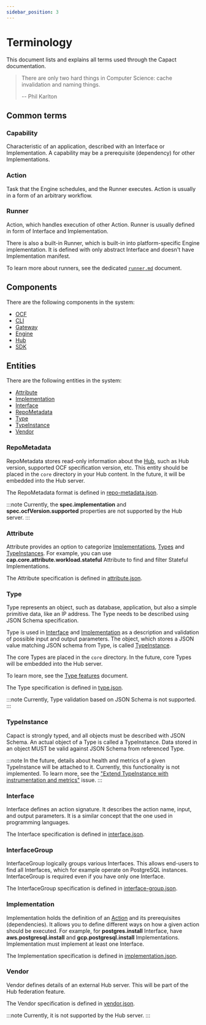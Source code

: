 ```yaml
---
sidebar_position: 3
---
```

# Terminology

This document lists and explains all terms used through the Capact documentation.

> There are only two hard things in Computer Science: cache invalidation and naming things.
>
> -- Phil Karlton

## Common terms

### Capability

Characteristic of an application, described with an Interface or Implementation. A capability may be a prerequisite (dependency) for other Implementations.

### Action

Task that the Engine schedules, and the Runner executes. Action is usually in a form of an arbitrary workflow.

### Runner

Action, which handles execution of other Action. Runner is usually defined in form of Interface and Implementation.

There is also a built-in Runner, which is built-in into platform-specific Engine implementation. It is defined with only abstract Interface and doesn't have Implementation manifest.

To learn more about runners, see the dedicated [`runner.md`](./architecture/runner.md) document.

## Components

There are the following components in the system:

- [OCF](./architecture/e2e-architecture.md#ocf)
- [CLI](./architecture/e2e-architecture.md#cli)
- [Gateway](./architecture/e2e-architecture.md#gateway)
- [Engine](./architecture/e2e-architecture.md#engine)
- [Hub](./architecture/e2e-architecture.md#hub)
- [SDK](./architecture/e2e-architecture.md#sdk)

## Entities

There are the following entities in the system:

- [Attribute](#attribute)
- [Implementation](#implementation)
- [Interface](#interface)
- [RepoMetadata](#repometadata)
- [Type](#type)
- [TypeInstance](#typeinstance)
- [Vendor](#vendor)

### RepoMetadata

RepoMetadata stores read-only information about the [Hub](/docs/architecture/e2e-architecture#hub), such as Hub version, supported OCF specification version, etc. This entity should be placed in the `core` directory in your Hub content. In the future, it will be embedded into the Hub server.

The RepoMetadata format is defined in [repo-metadata.json](https://github.com/capactio/capact/tree/main/ocf-spec/0.0.1/schema/repo-metadata.json).

:::note
Currently, the **spec.implementation** and **spec.ocfVersion.supported** properties are not supported by the Hub server.
:::

### Attribute

Attribute provides an option to categorize [Implementations](#implementation), [Types](#type) and [TypeInstances](#typeinstance). For example, you can use **cap.core.attribute.workload.stateful** Attribute to find and filter Stateful Implementations.

The Attribute specification is defined in [attribute.json](https://github.com/capactio/capact/tree/main/ocf-spec/0.0.1/schema/attribute.json).

### Type

Type represents an object, such as database, application, but also a simple primitive data, like an IP address. The Type needs to be described using JSON Schema specification.

Type is used in [Interface](#interface) and [Implementation](#implementation) as a description and validation of possible input and output parameters. The object, which stores a JSON value matching JSON schema from Type, is called [TypeInstance](#typeinstance).

The core Types are placed in the `core` directory. In the future, core Types will be embedded into the Hub server.

To learn more, see the [Type features](/docs/feature/type-features) document.

The Type specification is defined in [type.json](https://github.com/capactio/capact/tree/main/ocf-spec/0.0.1/schema/type.json).

:::note
Currently, Type validation based on JSON Schema is not supported.
:::

### TypeInstance

Capact is strongly typed, and all objects must be described with JSON Schema. An actual object of a Type is called a TypeInstance. Data stored in an object MUST be valid against JSON Schema from referenced Type.

:::note
In the future, details about health and metrics of a given TypeInstance will be attached to it. Currently, this functionality is not implemented. To learn more, see the ["Extend TypeInstance with instrumentation and metrics"](https://github.com/capactio/capact/issues/513) issue.
:::

### Interface

Interface defines an action signature. It describes the action name, input, and output parameters. It is a similar concept that the one used in programming languages.

The Interface specification is defined in [interface.json](https://github.com/capactio/capact/tree/main/ocf-spec/0.0.1/schema/interface.json).

### InterfaceGroup

InterfaceGroup logically groups various Interfaces. This allows end-users to find all Interfaces, which for example operate on PostgreSQL instances. InterfaceGroup is required even if you have only one Interface.

The InterfaceGroup specification is defined in [interface-group.json](https://github.com/capactio/capact/tree/main/ocf-spec/0.0.1/schema/interface-group.json).

### Implementation

Implementation holds the definition of an [Action](#action) and its prerequisites (dependencies). It allows you to define different ways on how a given action should be executed. For example, for **postgres.install** Interface, have **aws.postgresql.install** and **gcp.postgresql.install** Implementations. Implementation must implement at least one Interface.

The Implementation specification is defined in [implementation.json](https://github.com/capactio/capact/tree/main/ocf-spec/0.0.1/schema/implementation.json).

### Vendor

Vendor defines details of an external Hub server. This will be part of the Hub federation feature.

The Vendor specification is defined in [vendor.json](https://github.com/capactio/capact/tree/main/ocf-spec/0.0.1/schema/vendor.json).

:::note
Currently, it is not supported by the Hub server.
:::
